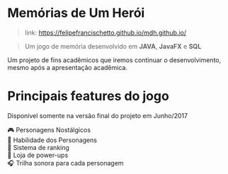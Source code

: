 
# Memórias de Um Herói


> link: https://felipefrancischetto.github.io/mdh.github.io/

> Um jogo de memória desenvolvido em **JAVA**, **JavaFX** e **SQL**


Um projeto de fins acadêmicos que iremos continuar o desenvolvimento, mesmo após a apresentação acadêmica.

# Principais features do jogo
Disponível somente na versão final do projeto em Junho/2017

:video_game: Personagens Nostálgicos <br/>
:dart: Habilidade dos Personagens <br/>
:pencil: Sistema de ranking <br/>
:rocket: Loja de power-ups <br/>
:headphones: Trilha sonora para cada personagem
